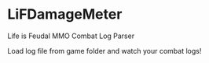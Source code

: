 # LiFDamageMeter
 Life is Feudal MMO Combat Log Parser
   
 Load log file from game folder and watch your combat logs!

